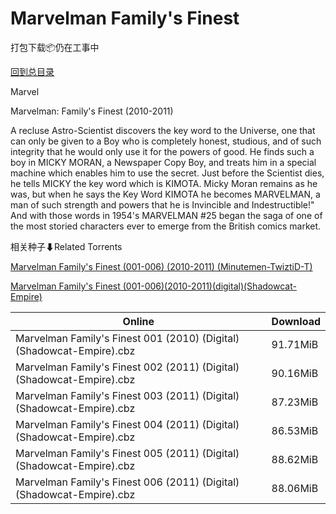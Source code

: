# Marvelman Family's Finest

打包下载📦仍在工事中

[回到总目录](/Catalogs.md)

Marvel

Marvelman: Family's Finest (2010-2011)

A recluse Astro-Scientist discovers the key word to the Universe, one that can only be given to a Boy who is completely honest, studious, and of such integrity that he would only use it for the powers of good. He finds such a boy in MICKY MORAN, a Newspaper Copy Boy, and treats him in a special machine which enables him to use the secret. Just before the Scientist dies, he tells MICKY the key word which is KIMOTA. Micky Moran remains as he was, but when he says the Key Word KIMOTA he becomes MARVELMAN, a man of such strength and powers that he is Invincible and Indestructible!" And with those words in 1954's MARVELMAN #25 began the saga of one of the most storied characters ever to emerge from the British comics market.





相关种子⬇Related Torrents

[Marvelman Family's Finest (001-006) (2010-2011) (Minutemen-TwiztiD-T)](https://github.com/alicewish/markdown/blob/master/torrent/Marvelman-Familys-Finest--001-006---2010-2011---Minutemen-TwiztiD-T.md)

[Marvelman Family's Finest (001-006)(2010-2011)(digital)(Shadowcat-Empire)](https://github.com/alicewish/markdown/blob/master/torrent/Marvelman-Familys-Finest--001-006--2010-2011--digital--Shadowcat-Empire.md)

Online | Download
--- | ---
Marvelman Family's Finest 001 (2010) (Digital) (Shadowcat-Empire).cbz | 91.71MiB
Marvelman Family's Finest 002 (2011) (Digital) (Shadowcat-Empire).cbz | 90.16MiB
Marvelman Family's Finest 003 (2011) (Digital) (Shadowcat-Empire).cbz | 87.23MiB
Marvelman Family's Finest 004 (2011) (Digital) (Shadowcat-Empire).cbz | 86.53MiB
Marvelman Family's Finest 005 (2011) (Digital) (Shadowcat-Empire).cbz | 88.62MiB
Marvelman Family's Finest 006 (2011) (Digital) (Shadowcat-Empire).cbz | 88.06MiB